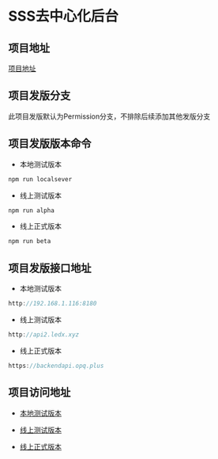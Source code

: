﻿# SSS去中心化后台

## 项目地址

[项目地址](http://192.168.1.129:3000/yeylol/TradeDecentralizationBackend.git)

## 项目发版分支

此项目发版默认为Permission分支，不排除后续添加其他发版分支

## 项目发版版本命令

* 本地测试版本  

``` bash
npm run localsever
```
* 线上测试版本  

``` bash
npm run alpha
```
   
* 线上正式版本 
 
``` bash
npm run beta
``` 

## 项目发版接口地址

* 本地测试版本  

``` js
http://192.168.1.116:8180
```

* 线上测试版本  


``` js
http://api2.ledx.xyz
```
   
* 线上正式版本  


``` js
https://backendapi.opq.plus
``` 

## 项目访问地址

* [本地测试版本](http://192.168.1.116:6794)

* [线上测试版本](http://backend.ledx.xyz) 

* [线上正式版本](https://backend.opq.plus)

 <CGitalk/>
